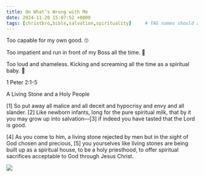 ```yaml
---
title: On What’s Wrong with Me
date: 2024-11-20 15:07:52 +0000
tags: [christbro,bible,salvation,spirituality]     # TAG names should always be lowercase
---
```


Too capable for my own good. 🙄

Too impatient and run in front of my Boss all the time. 🤦

Too loud and shameless. Kicking and screaming all the time as a spiritual baby. 👶 

1 Peter 2:1-5

A Living Stone and a Holy People

[1] So put away all malice and all deceit and hypocrisy and envy and all slander. [2] Like newborn infants, long for the pure spiritual milk, that by it you may grow up into salvation—[3] if indeed you have tasted that the Lord is good.

[4] As you come to him, a living stone rejected by men but in the sight of God chosen and precious, [5] you yourselves like living stones are being built up as a spiritual house, to be a holy priesthood, to offer spiritual sacrifices acceptable to God through Jesus Christ.

![](/36c991ae4ed8a14f99bf004ccc04e4f2.jpeg)
